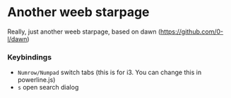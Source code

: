 # Another weeb starpage
Really, just another weeb starpage, based on dawn (https://github.com/0-l/dawn)

### Keybindings

- `Numrow/Numpad` switch tabs (this is for i3. You can change this in powerline.js)
- `s` open search dialog
